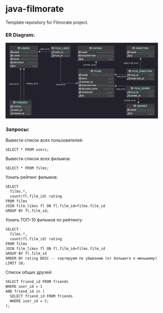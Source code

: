 # java-filmorate
Template repository for Filmorate project.
### ER Diagram:

<img src="./Diagram.png" width="800"/>

### Запросы:
Вывести список всех пользователей:
 ```
 SELECT * FROM users;
 ```
Вывести список всех фильмов:
 ```
 SELECT * FROM films;
 ```
Узнать рейтинг фильмов:
 ```
 SELECT 
   films.*,
   count(fl.film_id) rating
 FROM films
 JOIN film_likes fl ON fl.film_id=films.film_id
 GROUP BY fl.film_id;
 ```
Узнать ТОП-10 фильмов по рейтингу:
 ```
 SELECT 
   films.*,
   count(fl.film_id) rating
 FROM films
 JOIN film_likes fl ON fl.film_id=films.film_id
 GROUP BY fl.film_id
 ORDER BY rating DESC -- сортируем по убыванию (от большего к меньшему)
 LIMIT 10;
 ```

Список общих друзей:
 ```
 SELECT friend_id FROM friends 
 WHERE user_id = 1
 AND friend_id in (
   SELECT friend_id FROM friends 
   WHERE user_id = 2; 
 );